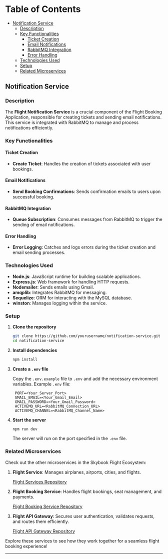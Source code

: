 # Table of Contents
- [Notification Service](#notification-service)
  - [Description](#description)
  - [Key Functionalities](#key-functionalities)
    - [Ticket Creation](#ticket-creation)
    - [Email Notifications](#email-notifications)
    - [RabbitMQ Integration](#rabbitmq-integration)
    - [Error Handling](#error-handling)
  - [Technologies Used](#technologies-used)
  - [Setup](#setup)
  - [Related Microservices](#related-microservices)

## Notification Service

### Description
The **Flight Notification Service** is a crucial component of the Flight Booking Application, responsible for creating tickets and sending email notifications. This service is integrated with RabbitMQ to manage and process notifications efficiently.

### Key Functionalities

#### Ticket Creation
- **Create Ticket**: Handles the creation of tickets associated with user bookings.

#### Email Notifications
- **Send Booking Confirmations**: Sends confirmation emails to users upon successful booking.

#### RabbitMQ Integration
- **Queue Subscription**: Consumes messages from RabbitMQ to trigger the sending of email notifications.

#### Error Handling
- **Error Logging**: Catches and logs errors during the ticket creation and email sending processes.

### Technologies Used
- **Node.js**: JavaScript runtime for building scalable applications.
- **Express.js**: Web framework for handling HTTP requests.
- **Nodemailer**: Sends emails using Gmail.
- **amqplib**: Integrates RabbitMQ for messaging.
- **Sequelize**: ORM for interacting with the MySQL database.
- **winston**: Manages logging within the service.

### Setup

1. **Clone the repository**

   ```bash
   git clone https://github.com/yourusername/notification-service.git
   cd notification-service
   ```

2. **Install dependencies**

   ```bash
   npm install
   ```

3. **Create a `.env` file**

   Copy the `.env.example` file to `.env` and add the necessary environment variables. Example `.env` file:

   ```
    PORT=<Your_Server_Port>
    GMAIL_EMAIL=<Your_Gmail_Email>
    GMAIL_PASSWORD=<Your_Gmail_Password>
    ACTIVEMQ_URL=<RabbitMQ_Connection_URL>
    ACTIVEMQ_CHANNEL=<RabbitMQ_Channel_Name>
   ```

4. **Start the server**

   ```bash
   npm run dev
   ```

   The server will run on the port specified in the `.env` file.

### Related Microservices
Check out the other microservices in the Skybook Flight Ecosystem:

1. **Flight Service**: Manages airplanes, airports, cities, and flights.

   [Flight Services Repository](#)

2. **Flight Booking Service**: Handles flight bookings, seat management, and payments.

   [Flight Booking Service Repository](#)

3. **Flight API Gateway**: Secures user authentication, validates requests, and routes them efficiently.

   [Flight API Gateway Repository](#)

Explore these services to see how they work together for a seamless flight booking experience!

---
